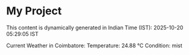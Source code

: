 # My Project

This content is dynamically generated in Indian Time (IST): 2025-10-20 05:29:05 IST


Current Weather in Coimbatore:
Temperature: 24.88 °C
Condition: mist
